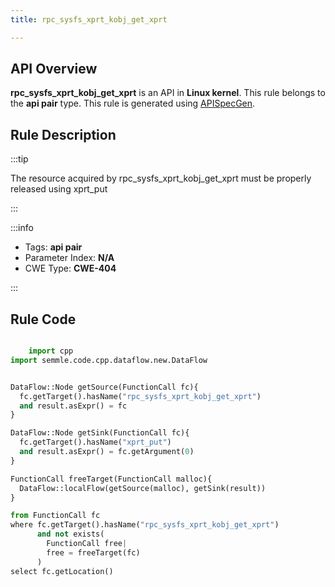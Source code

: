 ```yaml
---
title: rpc_sysfs_xprt_kobj_get_xprt

---
```



## API Overview
**rpc_sysfs_xprt_kobj_get_xprt** is an API in **Linux kernel**. This rule belongs to the **api pair** type. This rule is generated using [APISpecGen](../../tools/APISpecGen).
## Rule Description

:::tip

The resource acquired by rpc_sysfs_xprt_kobj_get_xprt must be properly released using xprt_put

:::

:::info

- Tags: **api pair**
- Parameter Index: **N/A**
- CWE Type: **CWE-404**

:::

## Rule Code
```python

    import cpp
import semmle.code.cpp.dataflow.new.DataFlow


DataFlow::Node getSource(FunctionCall fc){
  fc.getTarget().hasName("rpc_sysfs_xprt_kobj_get_xprt")
  and result.asExpr() = fc
}

DataFlow::Node getSink(FunctionCall fc){
  fc.getTarget().hasName("xprt_put")
  and result.asExpr() = fc.getArgument(0)
}

FunctionCall freeTarget(FunctionCall malloc){
  DataFlow::localFlow(getSource(malloc), getSink(result))
}

from FunctionCall fc
where fc.getTarget().hasName("rpc_sysfs_xprt_kobj_get_xprt")
      and not exists(
        FunctionCall free| 
        free = freeTarget(fc)
      )
select fc.getLocation()

    
```
